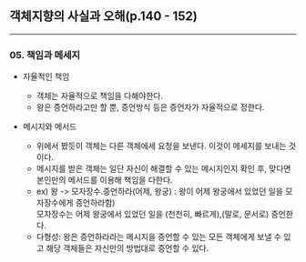 ## 객체지향의 사실과 오해(p.140 - 152)

---

### 05. 책임과 메세지

- 자율적인 책임
    - 객체는 자율적으로 책임을 다해야한다.
    - 왕은 증언하라고만 할 뿐, 증언방식 등은 증언자가 자율적으로 정한다.

- 메시지와 메서드
    - 위에서 봤듯이 객체는 다른 객체에세 요청을 보낸다. 이것이 메세지를 보내는 것이다.
    - 메시지를 받은 객체는 일단 자신이 해결할 수 있는 메시지인지 확인 후, 맞다면 본인만의 메서드를 이용해 책임을 다한다.
    - ex) 왕 -> 모자장수.증언하라(어제, 왕궁) : 왕이 어제 왕궁에서 있었던 일을 모자장수에게 증언하라함) <br>
      모자장수는 어제 왕궁에서 있었던 일을 (천천히, 빠르게),(말로, 문서로) 증언한다.
    - 다형성: 왕은 증언하라라는 메시지을 증언할 수 있는 모든 객체에게 보낼 수 있고 해당 객체들은 자신만의 방법대로 증언할 수 있다. 

